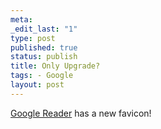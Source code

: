 ```yaml
--- 
meta: 
_edit_last: "1" 
type: post 
published: true 
status: publish 
title: Only Upgrade? 
tags: - Google 
layout: post 
--- 
```


[Google Reader](http://www.google.com/reader/) has a new favicon!